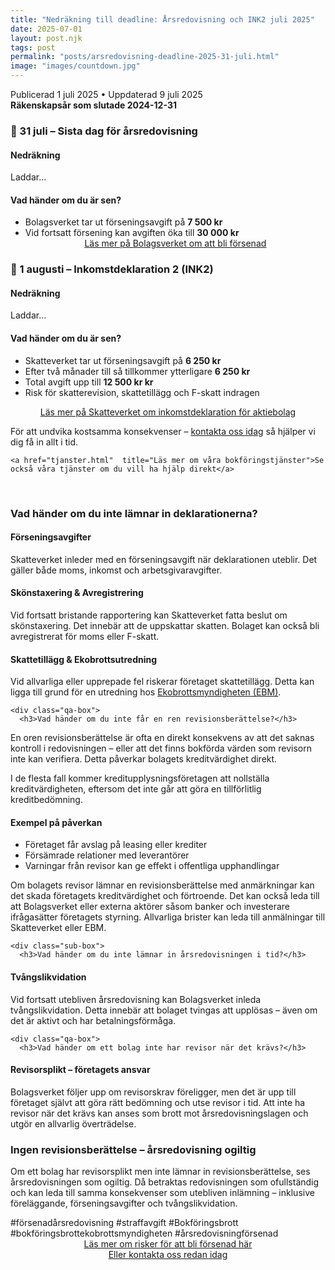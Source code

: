 ```yaml
---
title: "Nedräkning till deadline: Årsredovisning och INK2 juli 2025"
date: 2025-07-01 
layout: post.njk
tags: post
permalink: "posts/arsredovisning-deadline-2025-31-juli.html"
image: "images/countdown.jpg"
---
```

<head><title>Bli inte försenad med årsredovisningen - Furuliden Consulting </title>
<meta name="twitter:card" content="summary" />
<meta name="twitter:title" content="Furuliden Consulting – Vi kliver in när andra tvekar" />
<meta name="twitter:description" content="Slipp försening med hjälp av Furuliden Consulting" />
<meta name="twitter:image" content="https://furulidenconsulting.se/logo.png" />
<meta name="keywords" content="försenad årsredovisning, förseningsavgift bolagsverket, hindra bokföringsbrott, bokföringsbrott, förseningsavgift skatteverket, deadline årsredovisning">
<meta property="og:type" content="website" />
<meta property="og:title" content="Bli inte försenad med årsredovisningen - Furuliden Consulting" />
<meta property="og:description" content="Vi hjälper dig att inte få förseningsavgift på bolagsverket." />
<meta property="og:url" content="https://furulidenconsulting.se/" />
<meta property="og:image" content="https://furulidenconsulting.se/logo.png" />
<meta name="description" content="Undvik förseningsavgifter – lämna in årsredovisning senast 31 juli 2025 och INK2 senast 1 augusti med stöd från Furuliden Consulting.">
</head>
<time datetime="2025-07-01">Publicerad 1 juli 2025</time>
<time datetime="2025-07-09">• Uppdaterad 9 juli 2025</time>
 <section><strong>Räkenskapsår som slutade 2024-12-31</strong></section>
<section class="qa-box">
  <h3>📆 31 juli – Sista dag för årsredovisning</h3>
  <div class="sub-box">
    <h4>Nedräkning</h4>
    <p id="countdown-ar">Laddar...</p>
  </div>
  <div class="sub-box">
    <h4>Vad händer om du är sen?</h4>
    <ul>
      <li>Bolagsverket tar ut förseningsavgift på <strong>7 500 kr</strong></li>
      <li>Vid fortsatt försening kan avgiften öka till <strong>30 000 kr</strong></li>
     <div style="text-align:center;">
        <a href="https://bolagsverket.se/foretag/aktiebolag/arsredovisningforaktiebolag.759.html#h-Omarsredovisningenkommerinforsent" class="cta-button">Läs mer på Bolagsverket om att bli försenad</a>
      </div>
    </ul>
  </div>
</section>

<section class="qa-box">
  <h3>📆 1 augusti – Inkomstdeklaration 2 (INK2)</h3>
  <div class="sub-box">
    <h4>Nedräkning</h4>
    <p id="countdown-ink2">Laddar...</p>
  </div>
  <div class="sub-box">
    <h4>Vad händer om du är sen?</h4>
    <ul>
      <li>Skatteverket tar ut förseningsavgift på <strong>6 250 kr</strong></li>
      <li> Efter två månader till så tillkommer ytterligare <strong>6 250 kr</strong></li>
      <li> Total avgift upp till  <strong>12 500 kr kr</strong></li>
      <li>Risk för skatterevision, skattetillägg och F-skatt indragen</li>
    </ul>
    <div style="text-align:center;">
        <a href="https://skatteverket.se/foretag/inkomstdeklaration/deklareraatettaktiebolagellerenekonomiskforening.4.46ae6b26141980f1e2d1261.html" class="cta-button">Läs mer på Skatteverket om inkomstdeklaration för aktiebolag</a>
      </div>
  </div>
</section>

<p>För att undvika kostsamma konsekvenser – <a href="/kontakt.html">kontakta oss idag</a> så hjälper vi dig få in allt i tid.</p>

<script>
function countdownTo(id, targetDate, label) {
  const el = document.getElementById(id);
  const now = new Date();
  const diff = targetDate - now;
  const days = Math.ceil(diff / (1000 * 60 * 60 * 24));

  if (days > 0) {
    el.innerHTML = `<strong>${days} dagar kvar</strong> ⚠️`;
    el.classList.add("blink");
  } else {
    el.innerHTML = `🚨 Deadline för <strong>${label}</strong> har passerat.`;
    el.classList.add("blink");
  }
}

function updateCountdowns() {
  const now = new Date();
  const year = now.getMonth() > 6 ? now.getFullYear() + 1 : now.getFullYear();
  const arDate = new Date(year, 6, 31);    // 31 juli
  const ink2Date = new Date(year + (now.getMonth() > 6 ? 1 : 0), 7, 1);  // 1 augusti

  countdownTo("countdown-ar", arDate, "Årsredovisning");
  countdownTo("countdown-ink2", ink2Date, "INK2");
}

updateCountdowns();
setInterval(updateCountdowns, 1000 * 60 * 30); // uppdatera var 30:e minut
</script>

   
    <a href="tjanster.html"  title="Läs mer om våra bokföringstjänster">Se också våra tjänster om du vill ha hjälp direkt</a>
   <br>
    <div class="qa-box">
      <h3>Vad händer om du inte lämnar in deklarationerna?</h3>
<div class="sub-box">
  <h4>Förseningsavgifter</h4>
  <p>Skatteverket inleder med en förseningsavgift när deklarationen uteblir. Det gäller både moms, inkomst och arbetsgivaravgifter.</p>
</div>
<div class="sub-box">
  <h4>Skönstaxering & Avregistrering</h4>
  <p>Vid fortsatt bristande rapportering kan Skatteverket fatta beslut om skönstaxering. Det innebär att de uppskattar skatten. Bolaget kan också bli avregistrerat för moms eller F-skatt.</p>
</div>
<div class="sub-box">
  <h4>Skattetillägg & Ekobrottsutredning</h4>
  <p>Vid allvarliga eller upprepade fel riskerar företaget skattetillägg. Detta kan ligga till grund för en utredning hos <a href="https://www.ekobrottsmyndigheten.se/" target="_blank">Ekobrottsmyndigheten (EBM)</a>.</p>
</div>
</div>

    <div class="qa-box">
      <h3>Vad händer om du inte får en ren revisionsberättelse?</h3>
<p>En oren revisionsberättelse är ofta en direkt konsekvens av att det saknas kontroll i redovisningen – eller att det finns bokförda värden som revisorn inte kan verifiera. Detta påverkar bolagets kreditvärdighet direkt.</p>
<p>I de flesta fall kommer kreditupplysningsföretagen att nollställa kreditvärdigheten, eftersom det inte går att göra en tillförlitlig kreditbedömning.</p>
<div class="sub-box">
  <h4>Exempel på påverkan</h4>
  <ul>
    <li>Företaget får avslag på leasing eller krediter</li>
    <li>Försämrade relationer med leverantörer</li>
    <li>Varningar från revisor kan ge effekt i offentliga upphandlingar</li>
  </ul>
</div>
<div class="sub-box">
      <p>Om bolagets revisor lämnar en revisionsberättelse med anmärkningar kan det skada företagets kreditvärdighet och förtroende. Det kan också leda till att Bolagsverket eller externa aktörer såsom banker och investerare ifrågasätter företagets styrning. Allvarliga brister kan leda till anmälningar till Skatteverket eller EBM.</p>
    </div>

    <div class="sub-box">
      <h3>Vad händer om du inte lämnar in årsredovisningen i tid?</h3>

</div>
<div class="sub-box">
  <h4>Tvångslikvidation</h4>
  <p>Vid fortsatt utebliven årsredovisning kan Bolagsverket inleda tvångslikvidation. Detta innebär att bolaget tvingas att upplösas – även om det är aktivt och har betalningsförmåga.</p>
</div>


    <div class="qa-box">
      <h3>Vad händer om ett bolag inte har revisor när det krävs?</h3>
<div class="sub-box">
  <h4>Revisorsplikt – företagets ansvar</h4>
  <p>Bolagsverket följer upp om revisorskrav föreligger, men det är upp till företaget självt att göra rätt bedömning och utse revisor i tid. Att inte ha revisor när det krävs kan anses som brott mot årsredovisningslagen och utgör en allvarlig överträdelse.</p>
</div>
</div>
<div class="sub-box">
  <h3>Ingen revisionsberättelse – årsredovisning ogiltig</h3>
  <p>Om ett bolag har revisorsplikt men inte lämnar in revisionsberättelse, ses årsredovisningen som ogiltig. Då betraktas redovisningen som ofullständig och kan leda till samma konsekvenser som utebliven inlämning – inklusive föreläggande, förseningsavgifter och tvångslikvidation.</p>
</div>
</div>
</div>



<Section> #försenadårsredovisning #straffavgift #Bokföringsbrott 
#bokföringsbrottekobrottsmyndigheten #årsredovisningförsenad
<section>
     <div style="text-align:center;">
        <a href="../../ardusen.html" class="cta-button">Läs mer om risker för att bli försenad här</a>
      </div>
          <div style="text-align:center;">
        <a href="../../contactus.html" class="cta-button">Eller kontakta oss redan idag</a>
      </div>
      </section>